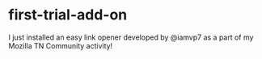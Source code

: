# first-trial-add-on
I just installed an easy link opener developed by @iamvp7 as a part of my Mozilla TN Community activity! 
